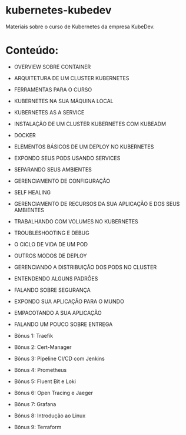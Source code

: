 # kubernetes-kubedev

Materiais sobre o curso de Kubernetes da empresa KubeDev.


# Conteúdo:

* OVERVIEW SOBRE CONTAINER

* ARQUITETURA DE UM CLUSTER KUBERNETES

* FERRAMENTAS PARA O CURSO

* KUBERNETES NA SUA MÁQUINA LOCAL

* KUBERNETES AS A SERVICE

* INSTALAÇÃO DE UM CLUSTER KUBERNETES COM KUBEADM

* DOCKER

* ELEMENTOS BÁSICOS DE UM DEPLOY NO KUBERNETES

* EXPONDO SEUS PODS USANDO SERVICES

* SEPARANDO SEUS AMBIENTES

* GERENCIAMENTO DE CONFIGURAÇÃO

* SELF HEALING

* GERENCIAMENTO DE RECURSOS DA SUA APLICAÇÃO E DOS SEUS AMBIENTES

* TRABALHANDO COM VOLUMES NO KUBERNETES

* TROUBLESHOOTING E DEBUG

* O CICLO DE VIDA DE UM POD

* OUTROS MODOS DE DEPLOY

* GERENCIANDO A DISTRIBUIÇÃO DOS PODS NO CLUSTER

* ENTENDENDO ALGUNS PADRÕES

* FALANDO SOBRE SEGURANÇA

* EXPONDO SUA APLICAÇÃO PARA O MUNDO

* EMPACOTANDO A SUA APLICAÇÃO

* FALANDO UM POUCO SOBRE ENTREGA

* Bônus 1: Traefik

* Bônus 2: Cert-Manager

* Bônus 3: Pipeline CI/CD com Jenkins

* Bônus 4: Prometheus

* Bônus 5: Fluent Bit e Loki

* Bônus 6: Open Tracing e Jaeger

* Bônus 7: Grafana

* Bônus 8: Introdução ao Linux

* Bônus 9: Terraform
